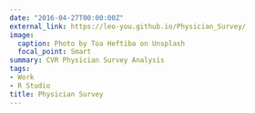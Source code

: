 ```yaml
---
date: "2016-04-27T00:00:00Z"
external_link: https://leo-you.github.io/Physician_Survey/
image:
  caption: Photo by Toa Heftiba on Unsplash
  focal_point: Smart
summary: CVR Physician Survey Analysis
tags:
- Work
- R Studio
title: Physician Survey
---
```

